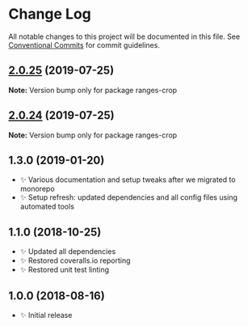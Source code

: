 # Change Log

All notable changes to this project will be documented in this file.
See [Conventional Commits](https://conventionalcommits.org) for commit guidelines.

## [2.0.25](https://gitlab.com/codsen/codsen/compare/ranges-crop@2.0.24...ranges-crop@2.0.25) (2019-07-25)

**Note:** Version bump only for package ranges-crop





## [2.0.24](https://gitlab.com/codsen/codsen/compare/ranges-crop@2.0.23...ranges-crop@2.0.24) (2019-07-25)

**Note:** Version bump only for package ranges-crop

## 1.3.0 (2019-01-20)

- ✨ Various documentation and setup tweaks after we migrated to monorepo
- ✨ Setup refresh: updated dependencies and all config files using automated tools

## 1.1.0 (2018-10-25)

- ✨ Updated all dependencies
- ✨ Restored coveralls.io reporting
- ✨ Restored unit test linting

## 1.0.0 (2018-08-16)

- ✨ Initial release
